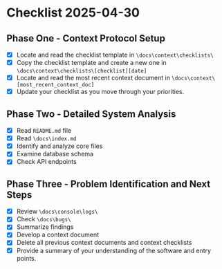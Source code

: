 # Checklist 2025-04-30

## Phase One - Context Protocol Setup
- [x] Locate and read the checklist template in `\docs\context\checklists\`
- [x] Copy the checklist template and create a new one in `\docs\context\checklists\[checklist][date]`
- [x] Locate and read the most recent context document in `\docs\context\[most_recent_context_doc]`
- [x] Update your checklist as you move through your priorities.

## Phase Two - Detailed System Analysis
- [x] Read `README.md` file
- [x] Read `\docs\index.md`
- [x] Identify and analyze core files
- [x] Examine database schema
- [x] Check API endpoints

## Phase Three - Problem Identification and Next Steps
- [x] Review `\docs\console\logs\`
- [x] Check `\docs\bugs\`
- [x] Summarize findings
- [x] Develop a context document
- [x] Delete all previous context documents and context checklists
- [x] Provide a summary of your understanding of the software and entry points. 